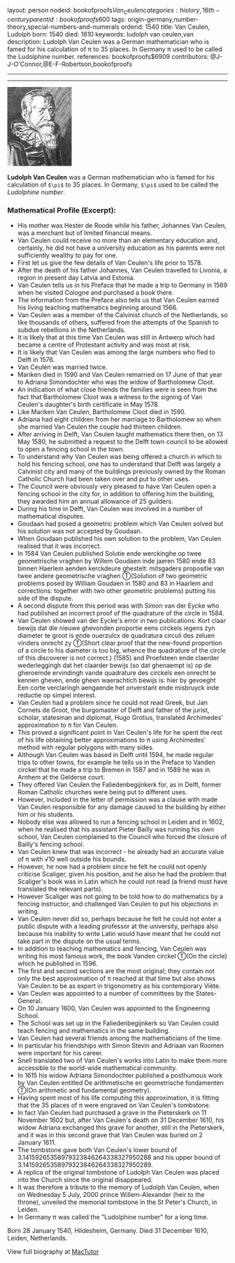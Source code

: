 layout: person
nodeid: bookofproofs$Van_Ceulen
categories: history,16th-century
parentid: bookofproofs$600
tags: origin-germany,number-theory,special-numbers-and-numerals
orderid: 1540
title: Van Ceulen, Ludolph
born: 1540
died: 1610
keywords: ludolph van ceulen,van
description: Ludolph Van Ceulen was a German mathematician who is famed for his calculation of π to 35 places. In Germany π used to be called the Ludolphine number.
references: bookofproofs$6909
contributors: @J-J-O'Connor,@E-F-Robertson,bookofproofs

---



---

![Van_Ceulen.jpg](https://github.com/bookofproofs/bookofproofs.github.io/blob/main/_sources/_assets/images/portraits/Van_Ceulen.jpg?raw=true)

**Ludolph Van Ceulen** was a German mathematician who is famed for his calculation of `$\pi$` to 35 places. In Germany, `$\pi$` used to be called the _Ludolphine number_.

### Mathematical Profile (Excerpt):
* His mother was Hester de Roode while his father, Johannes Van Ceulen, was a merchant but of limited financial means.
* Van Ceulen could receive no more than an elementary education and, certainly, he did not have a university education as his parents were not sufficiently wealthy to pay for one.
* First let us give the few details of Van Ceulen's life prior to 1578.
* After the death of his father Johannes, Van Ceulen travelled to Livonia, a region in present day Latvia and Estonia.
* Van Ceulen tells us in his Preface that he made a trip to Germany in 1569 when he visited Cologne and purchased a book there.
* The information from the Preface also tells us that Van Ceulen earned his living teaching mathematics beginning around 1566.
* Van Ceulen was a member of the Calvinist church of the Netherlands, so like thousands of others, suffered from the attempts of the Spanish to subdue rebellions in the Netherlands.
* It is likely that at this time Van Ceulen was still in Antwerp which had became a centre of Protestant activity and was most at risk.
* It is likely that Van Ceulen was among the large numbers who fled to Delft in 1576.
* Van Ceulen was married twice.
* Mariken died in 1590 and Van Ceulen remarried on 17 June of that year to Adriana Simondochter who was the widow of Bartholomew Cloot.
* An indication of what close friends the families were is seen from the fact that Bartholomew Cloot was a witness to the signing of Van Ceulen's daughter's birth certificate in May 1578.
* Like Mariken Van Ceulen, Bartholomew Cloot died in 1590.
* Adriana had eight children from her marriage to Bartholomew so when she married Van Ceulen the couple had thirteen children.
* After arriving in Delft, Van Ceulen taught mathematics there then, on 13 May 1580, he submitted a request to the Delft town council to be allowed to open a fencing school in the town.
* To understand why Van Ceulen was being offered a church in which to hold his fencing school, one has to understand that Delft was largely a Calvinist city and many of the buildings previously owned by the Roman Catholic Church had been taken over and put to other uses.
* The Council were obviously very pleased to have Van Ceulen open a fencing school in the city for, in addition to offering him the building, they awarded him an annual allowance of 25 guilders.
* During his time in Delft, Van Ceulen was involved in a number of mathematical disputes.
* Goudaan had posed a geometric problem which Van Ceulen solved but his solution was not accepted by Goudaan.
* When Goudaan published his own solution to the problem, Van Ceulen realised that it was incorrect.
* In 1584 Van Ceulen published Solutie ende werckinghe op twee geometrische vraghen by Willem Goudaen inde jaeren 1580 ende 83 binnen Haerlem aenden kerckdeure ghestelt: mitsgaders propositie van twee andere geometrische vraghen Ⓣ(Solution of two geometric problems posed by William Goudaen in 1580 and 83 in Haarlem and corrections: together with two other geometric problems) putting his side of the dispute.
* A second dispute from this period was with Simon van der Eycke who had published an incorrect proof of the quadrature of the circle in 1584.
* Van Ceulen showed van der Eycke's error in two publications: Kort claar bewijs dat die nieuwe ghevonden proportie eens circkels iegens zyn diameter te groot is ende ouerzulcx de quadratura circuli des zeluen vinders onrecht zy Ⓣ(Short clear proof that the new-found proportion of a circle to his diameter is too big, whence the quadrature of the circle of this discoverer is not correct.) (1585) and Proefsteen ende claerder wederleggingh dat het claarder bewijs (so dat ghenaempt is) op de gheroemde ervindingh vande quadrature des circkels een onrecht te kennen gheven, ende gheen waerachtich bewijs is: hier by gevoeght Een corte verclaringh aengaende het onverstant ende misbruyck inde reductie op simpel interest.
* Van Ceulen had a problem since he could not read Greek, but Jan Cornets de Groot, the burgomaster of Delft and father of the jurist, scholar, statesman and diplomat, Hugo Grotius, translated Archimedes' approximation to π for Van Ceulen.
* This proved a significant point in Van Ceulen's life for he spent the rest of his life obtaining better approximations to π using Archimedes' method with regular polygons with many sides.
* Although Van Ceulen was based in Delft until 1594, he made regular trips to other towns, for example he tells us in the Preface to Vanden circkel  that he made a trip to Bremen in 1587 and in 1589 he was in Arnhem at the Gelderse court.
* They offered Van Ceulen the Faliedenbegijnkerk for, as in Delft, former Roman Catholic churches were being put to different uses.
* However, included in the letter of permission was a clause with made Van Ceulen responsible for any damage caused to the building by either him or his students.
* Nobody else was allowed to run a fencing school in Leiden and in 1602, when he realised that his assistant Pieter Bailly was running his own school, Van Ceulen complained to the Council who forced the closure of Bailly's fencing school.
* Van Ceulen knew that was incorrect - he already had an accurate value of π with √10 well outside his bounds.
* However, he now had a problem since he felt he could not openly criticise Scaliger, given his position, and he also he had the problem that Scaliger's book was in Latin which he could not read (a friend must have translated the relevant parts).
* However Scaliger was not going to be told how to do mathematics by a fencing instructor, and challenged Van Ceulen to put his objections in writing.
* Van Ceulen never did so, perhaps because he felt he could not enter a public dispute with a leading professor at the university, perhaps also because his inability to write Latin would have meant that he could not take part in the dispute on the usual terms.
* In addition to teaching mathematics and fencing, Van Ceulen was writing his most famous work, the book Vanden circkel Ⓣ(On the circle) which he published in 1596.
* The first and second sections are the most original; they contain not only the best approximation of π reached at that time but also shows Van Ceulen to be as expert in trigonometry as his contemporary Viète.
* Van Ceulen was appointed to a number of committees by the States-General.
* On 10 January 1600, Van Ceulen was appointed to the Engineering School.
* The School was set up in the Faliedenbegijnkerk so Van Ceulen could teach fencing and mathematics in the same building.
* Van Ceulen had several friends among the mathematicians of the time.
* In particular his friendships with Simon Stevin and Adriaan van Roomen were important for his career.
* Snell translated two of Van Ceulen's works into Latin to make them more accessible to the world-wide mathematical community.
* In 1615 his widow Adriana Simondochter published a posthumous work by Van Ceulen entitled De arithmetische en geometrische fondamenten Ⓣ(On arithmetic and fundamental geometry).
* Having spent most of his life computing this approximation, it is fitting that the 35 places of π were engraved on Van Ceulen's tombstone.
* In fact Van Ceulen had purchased a grave in the Pieterskerk on 11 November 1602 but, after Van Ceulen's death on 31 December 1610, his widow Adriana exchanged this grave for another, still in the Pieterskerk, and it was in this second grave that Van Ceulen was buried on 2 January 1611.
* The tombstone gave both Van Ceulen's lower bound of 3.14159265358979323846264338327950288 and his upper bound of 3.14159265358979323846264338327950289.
* A replica of the original tombstone of Ludolph Van Ceulen was placed into the Church since the original disappeared.
* It was therefore a tribute to the memory of Ludolph Van Ceulen, when on Wednesday 5 July, 2000 prince Willem-Alexander (heir to the throne), unveiled the memorial tombstone in the St Peter's Church, in Leiden.
* In Germany π was called the "Ludolphine number" for a long time.

Born 28 January 1540, Hildesheim, Germany. Died 31 December 1610, Leiden, Netherlands.

View full biography at [MacTutor](https://mathshistory.st-andrews.ac.uk/Biographies/Van_Ceulen/)
